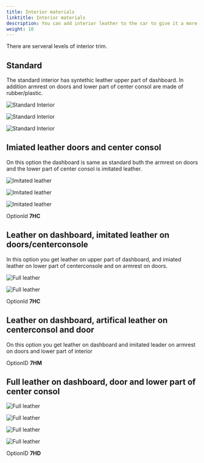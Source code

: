 ```yaml
---
title: Interior materials
linktitle: Interior materials
description: You can add interior leather to the car to give it a more exclusive look
weight: 10
---
```


There are serveral levels of interior trim.

## Standard

The standard interior has syntethic leather upper part of dashboard. In addition armrest on doors
and lower part of center consol are made of rubber/plastic.

![Standard Interior](standard_door.jpg "Standard door without leather")

![Standard Interior](standard_center.jpg "Standard Center consol without leather")

![Standard Interior](standard_dash.jpg "Standard Dashboard with syntetic leather")

## Imiated leather doors and center consol

On this option the dashboard is same as standard buth the armrest on doors and the lower part of center consol
is imitated leather.

![Imitated leather](artificial_centerconsole.jpg "Imiated leather at lower part of center console")

![Imitated leather](artifical_door.jpg "Imiated leather on armrest in doors")

![Imitated leather](artifical_door_2.jpg "Imiated leather on armrest in doors is matched with seat color")

OptionId **7HC**

## Leather on dashboard, imitated leather on doors/centerconsole

In this option you get leather on upper part of dashboard, and imiated leather on lower part of centerconsole and on armrest on doors.

![Full leather](fullleather_6.jpg "Leather on upper part of dashboard")

![Full leather](fullleather_7.jpg "Leather on upper part of dashboard")

OptionId **7HC**

## Leather on dashboard, artifical leather on centerconsol and door

On this option you get leather on dashboard and imitated leader on armrest on doors and lower part of interior


OptionID **7HM**

## Full leather on dashboard, door and lower part of center consol

![Full leather](fullleather_1.jpg "Full leather")

![Full leather](fullleather_2.jpg "Full leather")

![Full leather](fullleather_3.jpg "Full leather")

![Full leather](fullleather_4.jpg "Full leather")

OptionID **7HD**